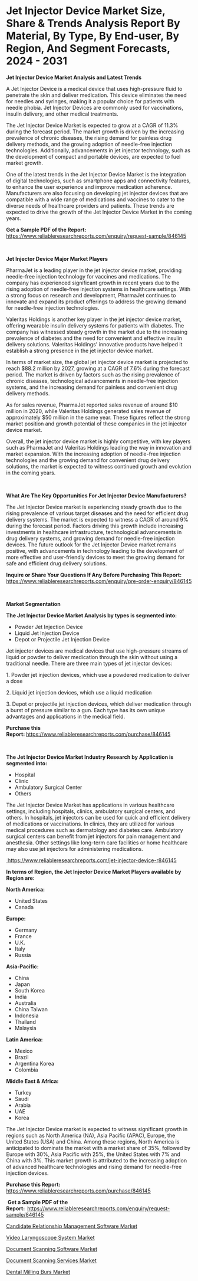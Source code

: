 <p><h1>Jet Injector Device Market Size, Share & Trends Analysis Report By Material, By Type, By End-user, By Region, And Segment Forecasts, 2024 - 2031</h1></p><p><strong>Jet Injector Device Market Analysis and Latest Trends</strong></p>
<p><p>A Jet Injector Device is a medical device that uses high-pressure fluid to penetrate the skin and deliver medication. This device eliminates the need for needles and syringes, making it a popular choice for patients with needle phobia. Jet Injector Devices are commonly used for vaccinations, insulin delivery, and other medical treatments.</p><p>The Jet Injector Device Market is expected to grow at a CAGR of 11.3% during the forecast period. The market growth is driven by the increasing prevalence of chronic diseases, the rising demand for painless drug delivery methods, and the growing adoption of needle-free injection technologies. Additionally, advancements in jet injector technology, such as the development of compact and portable devices, are expected to fuel market growth.</p><p>One of the latest trends in the Jet Injector Device Market is the integration of digital technologies, such as smartphone apps and connectivity features, to enhance the user experience and improve medication adherence. Manufacturers are also focusing on developing jet injector devices that are compatible with a wide range of medications and vaccines to cater to the diverse needs of healthcare providers and patients. These trends are expected to drive the growth of the Jet Injector Device Market in the coming years.</p></p>
<p><strong>Get a Sample PDF of the Report:&nbsp;</strong> <a href="https://www.reliableresearchreports.com/enquiry/request-sample/846145">https://www.reliableresearchreports.com/enquiry/request-sample/846145</a></p>
<p>&nbsp;</p>
<p><strong>Jet Injector Device Major Market Players</strong></p>
<p><p>PharmaJet is a leading player in the jet injector device market, providing needle-free injection technology for vaccines and medications. The company has experienced significant growth in recent years due to the rising adoption of needle-free injection systems in healthcare settings. With a strong focus on research and development, PharmaJet continues to innovate and expand its product offerings to address the growing demand for needle-free injection technologies.</p><p>Valeritas Holdings is another key player in the jet injector device market, offering wearable insulin delivery systems for patients with diabetes. The company has witnessed steady growth in the market due to the increasing prevalence of diabetes and the need for convenient and effective insulin delivery solutions. Valeritas Holdings' innovative products have helped it establish a strong presence in the jet injector device market.</p><p>In terms of market size, the global jet injector device market is projected to reach $88.2 million by 2027, growing at a CAGR of 7.6% during the forecast period. The market is driven by factors such as the rising prevalence of chronic diseases, technological advancements in needle-free injection systems, and the increasing demand for painless and convenient drug delivery methods.</p><p>As for sales revenue, PharmaJet reported sales revenue of around $10 million in 2020, while Valeritas Holdings generated sales revenue of approximately $50 million in the same year. These figures reflect the strong market position and growth potential of these companies in the jet injector device market.</p><p>Overall, the jet injector device market is highly competitive, with key players such as PharmaJet and Valeritas Holdings leading the way in innovation and market expansion. With the increasing adoption of needle-free injection technologies and the growing demand for convenient drug delivery solutions, the market is expected to witness continued growth and evolution in the coming years.</p></p>
<p>&nbsp;</p>
<p><strong>What Are The Key Opportunities For Jet Injector Device Manufacturers?</strong></p>
<p><p>The Jet Injector Device market is experiencing steady growth due to the rising prevalence of various target diseases and the need for efficient drug delivery systems. The market is expected to witness a CAGR of around 9% during the forecast period. Factors driving this growth include increasing investments in healthcare infrastructure, technological advancements in drug delivery systems, and growing demand for needle-free injection devices. The future outlook for the Jet Injector Device market remains positive, with advancements in technology leading to the development of more effective and user-friendly devices to meet the growing demand for safe and efficient drug delivery solutions.</p></p>
<p><strong>Inquire or Share Your Questions If Any Before Purchasing This Report:</strong> <a href="https://www.reliableresearchreports.com/enquiry/pre-order-enquiry/846145">https://www.reliableresearchreports.com/enquiry/pre-order-enquiry/846145</a></p>
<p>&nbsp;</p>
<p><strong>Market Segmentation</strong></p>
<p><strong>The Jet Injector Device Market Analysis by types is segmented into:</strong></p>
<p><ul><li>Powder Jet Injection Device</li><li>Liquid Jet Injection Device</li><li>Depot or Projectile Jet Injection Device</li></ul></p>
<p><p>Jet injector devices are medical devices that use high-pressure streams of liquid or powder to deliver medication through the skin without using a traditional needle. There are three main types of jet injector devices: </p><p>1. Powder jet injection devices, which use a powdered medication to deliver a dose </p><p>2. Liquid jet injection devices, which use a liquid medication </p><p>3. Depot or projectile jet injection devices, which deliver medication through a burst of pressure similar to a gun. Each type has its own unique advantages and applications in the medical field.</p></p>
<p><strong>Purchase this Report:&nbsp;</strong><a href="https://www.reliableresearchreports.com/purchase/846145">https://www.reliableresearchreports.com/purchase/846145</a></p>
<p>&nbsp;</p>
<p><strong>The Jet Injector Device Market Industry Research by Application is segmented into:</strong></p>
<p><ul><li>Hospital</li><li>Clinic</li><li>Ambulatory Surgical Center</li><li>Others</li></ul></p>
<p><p>The Jet Injector Device Market has applications in various healthcare settings, including hospitals, clinics, ambulatory surgical centers, and others. In hospitals, jet injectors can be used for quick and efficient delivery of medications or vaccinations. In clinics, they are utilized for various medical procedures such as dermatology and diabetes care. Ambulatory surgical centers can benefit from jet injectors for pain management and anesthesia. Other settings like long-term care facilities or home healthcare may also use jet injectors for administering medications.</p></p>
<p><a href="https://www.reliableresearchreports.com/jet-injector-device-r846145">&nbsp;https://www.reliableresearchreports.com/jet-injector-device-r846145</a></p>
<p><strong>In terms of Region, the Jet Injector Device Market Players available by Region are:</strong></p>
<p>
    <p> <strong> North America: </strong>
        <ul>
            <li>United States</li>
            <li>Canada</li>
        </ul>
        </p> 
    <p> <strong> Europe: </strong>
        <ul>
            <li>Germany</li>
            <li>France</li>
            <li>U.K.</li>
            <li>Italy</li>
            <li>Russia</li>
        </ul>
        </p> 
    <p> <strong> Asia-Pacific: </strong>
        <ul>
            <li>China</li>
            <li>Japan</li>
            <li>South Korea</li>
            <li>India</li>
            <li>Australia</li>
            <li>China Taiwan</li>
            <li>Indonesia</li>
            <li>Thailand</li>
            <li>Malaysia</li>
        </ul>
        </p> 
    <p> <strong> Latin America: </strong>
        <ul>
            <li>Mexico</li>
            <li>Brazil</li>
            <li>Argentina Korea</li>
            <li>Colombia</li>
        </ul>
        </p> 
    <p> <strong> Middle East & Africa: </strong>
        <ul>
            <li>Turkey</li>
            <li>Saudi</li>
            <li>Arabia</li>
            <li>UAE</li>
            <li>Korea</li>
        </ul>
    </p>
    </p>
<p><p>The Jet Injector Device market is expected to witness significant growth in regions such as North America (NA), Asia Pacific (APAC), Europe, the United States (USA) and China. Among these regions, North America is anticipated to dominate the market with a market share of 35%, followed by Europe with 30%, Asia Pacific with 25%, the United States with 7% and China with 3%. This market growth is attributed to the increasing adoption of advanced healthcare technologies and rising demand for needle-free injection devices.</p></p>
<p><strong>Purchase this Report: </strong><a href="https://www.reliableresearchreports.com/purchase/846145">https://www.reliableresearchreports.com/purchase/846145</a></p>
<p>&nbsp;<strong>Get a Sample PDF of the Report:&nbsp;&nbsp;</strong><a href="https://www.reliableresearchreports.com/enquiry/request-sample/846145">https://www.reliableresearchreports.com/enquiry/request-sample/846145</a></p>
<p><strong></strong></p>
<p><p><a href="https://issuu.com/reportprime-2/docs/candidate-relationship-management-software-market-">Candidate Relationship Management Software Market</a></p><p><a href="https://github.com/nicoletavirag/Market-Research-Report-List-4/blob/main/video-laryngoscope-system-market.md">Video Laryngoscope System Market</a></p><p><a href="https://issuu.com/reportprime-2/docs/document-scanning-software-market-size-2030.pptx">Document Scanning Software Market</a></p><p><a href="https://issuu.com/reportprime-2/docs/document-scanning-services-market-size-2030.pptx">Document Scanning Services Market</a></p><p><a href="https://github.com/mauripalmi/Market-Research-Report-List-4/blob/main/dental-milling-burs-market.md">Dental Milling Burs Market</a></p></p>
